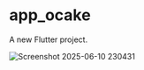 # app_ocake

A new Flutter project.


![Screenshot 2025-06-10 230431](https://github.com/user-attachments/assets/d6df78cc-5015-48d2-b1b5-85db8fb3a76f)
